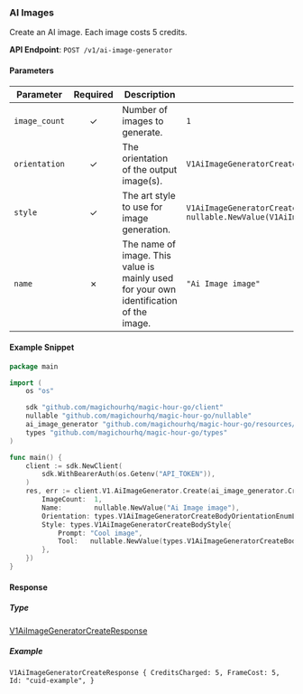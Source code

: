 
### AI Images <a name="create"></a>

Create an AI image. Each image costs 5 credits.

**API Endpoint**: `POST /v1/ai-image-generator`

#### Parameters

| Parameter | Required | Description | Example |
|-----------|:--------:|-------------|--------|
| `image_count` | ✓ | Number of images to generate. | `1` |
| `orientation` | ✓ | The orientation of the output image(s). | `V1AiImageGeneratorCreateBodyOrientationEnumLandscape` |
| `style` | ✓ | The art style to use for image generation. | `V1AiImageGeneratorCreateBodyStyle {Prompt: "Cool image",Tool: nullable.NewValue(V1AiImageGeneratorCreateBodyStyleToolEnumAiAnimeGenerator),}` |
| `name` | ✗ | The name of image. This value is mainly used for your own identification of the image. | `"Ai Image image"` |

#### Example Snippet

```go
package main

import (
	os "os"

	sdk "github.com/magichourhq/magic-hour-go/client"
	nullable "github.com/magichourhq/magic-hour-go/nullable"
	ai_image_generator "github.com/magichourhq/magic-hour-go/resources/v1/ai_image_generator"
	types "github.com/magichourhq/magic-hour-go/types"
)

func main() {
	client := sdk.NewClient(
		sdk.WithBearerAuth(os.Getenv("API_TOKEN")),
	)
	res, err := client.V1.AiImageGenerator.Create(ai_image_generator.CreateRequest{
		ImageCount:  1,
		Name:        nullable.NewValue("Ai Image image"),
		Orientation: types.V1AiImageGeneratorCreateBodyOrientationEnumLandscape,
		Style: types.V1AiImageGeneratorCreateBodyStyle{
			Prompt: "Cool image",
			Tool:   nullable.NewValue(types.V1AiImageGeneratorCreateBodyStyleToolEnumAiAnimeGenerator),
		},
	})
}

```

#### Response

##### Type
[V1AiImageGeneratorCreateResponse](/types/v1_ai_image_generator_create_response.go)

##### Example
`V1AiImageGeneratorCreateResponse {
CreditsCharged: 5,
FrameCost: 5,
Id: "cuid-example",
}`
